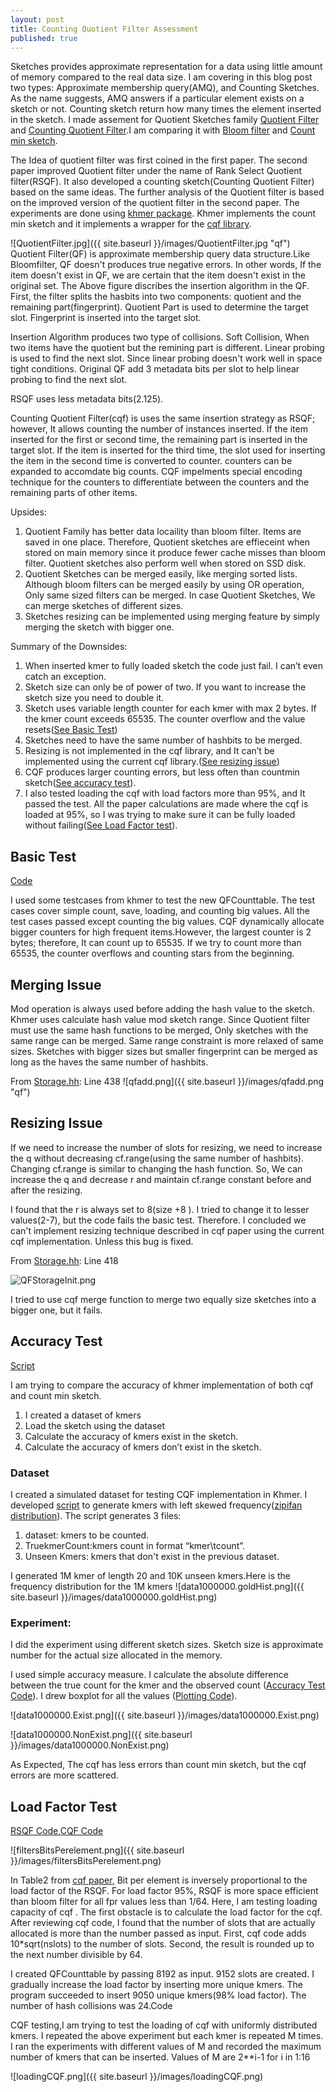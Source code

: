 ```yaml
---
layout: post
title: Counting Quotient Filter Assessment
published: true
---
```

Sketches provides approximate representation for a data using little amount of memory compared to the real data size. I am covering in this blog post two types: Approximate membership query(AMQ), and Counting Sketches. As the name suggests, AMQ answers if a particular element exists on a sketch or not. Counting sketch return how many times the element inserted in the sketch. I made assement for Quotient Sketches family [Quotient Filter](http://vldb.org/pvldb/vol5/p1627_michaelabender_vldb2012.pdf) and [Counting Quotient Filter](https://dl.acm.org/citation.cfm?id=3035963).I am comparing it with  [Bloom filter](https://en.wikipedia.org/wiki/Bloom_filter) and [Count min sketch](https://en.wikipedia.org/wiki/Count%E2%80%93min_sketch).

The Idea of quotient filter was first coined in the first paper. The second paper  improved Quotient filter under the name of Rank Select Quotient filter(RSQF). It also developed a counting sketch(Counting Quotient Filter) based on the same ideas. The further analysis of the Quotient filter is based on the improved version of the quotient filter in the second paper. The experiments are done using [khmer package](https://github.com/dib-lab/khmer). Khmer implements the count min sketch and it implements a wrapper for the [cqf library](https://github.com/splatlab/cqf).

![QuotientFilter.jpg]({{ site.baseurl }}/images/QuotientFilter.jpg "qf")
Quotient Filter(QF) is approximate membership query data structure.Like Bloomfilter, QF doesn't produces true negative errors. In other words, If the item doesn't exist in QF, we are certain that the item doesn't exist in the original set. The Above figure discribes the insertion algorithm in the QF. First, the filter splits the hasbits into two components: quotient and the remaining part(fingerprint). Quotient Part is used to determine the target slot. Fingerprint is inserted into the target slot.

Insertion Algorithm produces two type of collisions. Soft Collision, When two items have the quotient but the remining part is different. Linear probing is used to find the next slot. Since linear probing doesn't work well in space tight conditions. Original QF add 3 metadata bits per slot to help linear probing to find the next slot.

RSQF uses less metadata bits(2.125).


Counting Quotient Filter(cqf) is uses the same insertion strategy as RSQF; however, It allows counting the number of instances inserted. If the item inserted for the first or second time, the remaining part is inserted in the target slot. If the item is inserted for the third time, the slot used for inserting the item in the second time is converted to counter. counters can be expanded to accomdate big counts. CQF impelments special encoding technique for the counters to differentiate between the counters and the remaining parts of other items.


Upsides:
1. Quotient Family has better data locaility than bloom filter. Items are saved in one place. Therefore, Quotient sketches are effieceint  when stored on main memory since it produce fewer cache misses than bloom filter. Quotient sketches also perform well when stored on SSD disk.
2. Quotient Sketches can be merged easily, like merging sorted lists. Although bloom filters can be merged easily by using OR operation, Only same sized filters can be merged. In case Quotient Sketches, We can merge sketches of different sizes.
3. Sketches resizing can be implemented using merging feature by simply merging the sketch with bigger one. 

Summary of the Downsides:
1. When inserted kmer to fully loaded sketch the code just fail. I can’t even catch an exception.
2. Sketch size can only be of power of two. If you want to increase the sketch size you need to double it.
3. Sketch uses variable length counter for each kmer with max 2 bytes. If the kmer count exceeds 65535. The counter overflow and the value resets([See Basic Test](#basic-test))
4. Sketches need to have the same number of hashbits to be merged.  
5. Resizing is not implemented in the cqf library, and It can’t be implemented using the current cqf library.([See resizing issue](#resizing-issue))
6. CQF produces larger counting errors, but less often than countmin sketch([See accuracy test](#accuracy-test)).
7. I also tested loading the cqf with load factors more than 95%, and It passed the test. All the paper calculations are made where the cqf is loaded at 95%, so I was trying to make sure it can be fully loaded without failing([See Load Factor test](#load-factor-test)).

## Basic Test
[Code](https://github.com/shokrof/khmer/blob/DibMaster/tests/test_CQF.py)

I used some testcases from khmer to test the new QFCounttable. The test cases cover simple count, save, loading, and counting big values. All the test cases passed except counting the big values. CQF dynamically allocate bigger counters for high frequent items.However, the largest counter is 2 bytes; therefore, It can count up to 65535. If we try to count more than 65535, the counter overflows and counting stars from the beginning.


## Merging Issue
Mod operation is always used before adding the hash value to the sketch. Khmer uses calculate hash value mod sketch range. Since Quotient filter must use the same hash functions to be merged, Only sketches with the same range can be merged. Same range constraint is more relaxed of same sizes. Sketches with bigger sizes but smaller fingerprint can be merged as long as the haves the same number of hashbits. 

From [Storage.hh](https://github.com/shokrof/khmer/blob/DibMaster/include/oxli/storage.hh): Line 438
![qfadd.png]({{ site.baseurl }}/images/qfadd.png "qf")






## Resizing Issue






If we need to increase the number of slots for resizing, we need to increase the q without decreasing cf.range(using the same number of hashbits). Changing cf.range is similar to changing the hash function. So, We can increase the q and decrease r and maintain cf.range constant before and after the resizing.

I found that the r is always set to 8(size +8 ). I tried to change it to lesser values(2-7), but the code fails the basic test. Therefore. I concluded we can't implement resizing technique described in cqf paper using the current cqf implementation. Unless this bug is fixed.

From [Storage.hh](https://github.com/shokrof/khmer/blob/DibMaster/include/oxli/storage.hh): Line 418

![QFStorageInit.png]({{site.baseurl}}/images/QFStorageInit.png)

I tried to use cqf merge function to merge two equally size sketches into a bigger one, but it fails.

## Accuracy Test
[Script](https://github.com/shokrof/khmer/blob/DibMaster/testsCQF/runTests.sh)

I am trying to compare the accuracy of khmer implementation of both cqf and count min sketch. 
1. I created a dataset of kmers
2. Load the sketch using the dataset
3. Calculate the accuracy of kmers exist in the sketch.
4. Calculate the accuracy of kmers don’t exist in the sketch.


### Dataset
I created a simulated dataset for testing CQF implementation in Khmer. I developed [script](https://github.com/shokrof/khmer/blob/DibMaster/testsCQF/generateSeq.py) to generate kmers with left skewed frequency([zipifan distribution](https://en.wikipedia.org/wiki/Zipf%27s_law)). 
The script generates 3 files: 
1. dataset: kmers to be counted.
2. TruekmerCount:kmers count in format “kmer\tcount”.
3. Unseen Kmers: kmers that don't exist in the previous dataset.

I generated 1M kmer of length 20 and 10K unseen kmers.Here is the frequency distribution for the 1M kmers
![data1000000.goldHist.png]({{ site.baseurl }}/images/data1000000.goldHist.png)

### Experiment:
I did the experiment  using different sketch sizes. Sketch size is approximate number for the actual size allocated in the memory.


I used simple accuracy measure. I calculate the absolute difference between the true count for the kmer and the observed count ([Accuracy Test Code](https://github.com/shokrof/khmer/blob/DibMaster/testsCQF/testPerfomance.py)). I drew boxplot for all the values ([Plotting Code](https://github.com/shokrof/khmer/blob/DibMaster/testsCQF/plotPerformanceBoxPlot.py)).

![data1000000.Exist.png]({{ site.baseurl }}/images/data1000000.Exist.png)

![data1000000.NonExist.png]({{ site.baseurl }}/images/data1000000.NonExist.png)

As Expected, The cqf has less errors than count min sketch, but the cqf errors are more scattered. 

## Load Factor Test
[RSQF Code](https://github.com/shokrof/khmer/blob/DibMaster/testsCQF/testLoadFactor.py),[CQF Code](https://github.com/shokrof/khmer/blob/DibMaster/testsCQF/testLoadFactorCQF.py)

![filtersBitsPerelement.png]({{ site.baseurl }}/images/filtersBitsPerelement.png)



In Table2 from [cqf paper](https://www3.cs.stonybrook.edu/~ppandey/files/p775-pandey.pdf),  Bit per element is inversely proportional to the load factor of the RSQF. For load factor 95%, RSQF is more space efficient than bloom filter for all fpr values less than 1/64. Here, I am testing loading capacity of cqf . 
The first obstacle is to calculate the load factor for the cqf. After reviewing cqf code, I found that the number of slots that are actually allocated is more than the number passed as input. First, cqf code adds 10*sqrt(nslots) to the number of slots. Second, the result is rounded up to the next number divisible by 64. 

I created QFCounttable by passing 8192 as input. 9152 slots are created. I gradually increase the load factor by inserting more unique kmers. The program succeeded to insert 9050 unique kmers(98% load factor). The number of hash collisions was 24.Code





CQF testing,I am trying to test the loading of cqf with uniformly distributed kmers. I repeated the above experiment but each kmer is repeated M times. I ran the experiments  with different values of M and recorded the maximum number of kmers that can be inserted.
Values of M are 2**i-1 for i in 1:16

![loadingCQF.png]({{ site.baseurl }}/images/loadingCQF.png)
